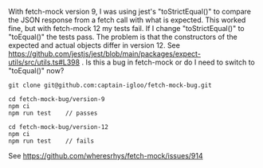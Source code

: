 With fetch-mock version 9, I was using jest's "toStrictEqual()" to compare the JSON response from a fetch call with what is expected.  This worked fine, but with fetch-mock 12 my tests fail.  If I change "toStrictEqual()" to "toEqual()" the tests pass.  The problem is that the constructors of the expected and actual objects differ in version 12.  See https://github.com/jestjs/jest/blob/main/packages/expect-utils/src/utils.ts#L398 .  Is this a bug in fetch-mock or do I need to switch to "toEqual()" now?

```
git clone git@github.com:captain-igloo/fetch-mock-bug.git

cd fetch-mock-bug/version-9
npm ci
npm run test    // passes

cd fetch-mock-bug/version-12
npm ci
npm run test    // fails
```

See https://github.com/wheresrhys/fetch-mock/issues/914